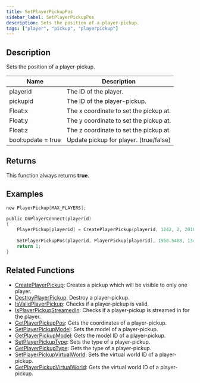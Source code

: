 ```yaml
---
title: SetPlayerPickupPos
sidebar_label: SetPlayerPickupPos
description: Sets the position of a player-pickup.
tags: ["player", "pickup", "playerpickup"]
---
```


<VersionWarn version='omp v1.1.0.2612' />

## Description

Sets the position of a player-pickup.

| Name               | Description                            |
|--------------------|----------------------------------------|
| playerid           | The ID of the player.                  |
| pickupid           | The ID of the player-pickup.           |
| Float:x            | The x coordinate to set the pickup at. |
| Float:y            | The y coordinate to set the pickup at. |
| Float:z            | The z coordinate to set the pickup at. |
| bool:update = true | Update pickup for player. (true/false) |

## Returns

This function always returns **true**.

## Examples

```c
new PlayerPickup[MAX_PLAYERS];

public OnPlayerConnect(playerid)
{
    PlayerPickup[playerid] = CreatePlayerPickup(playerid, 1242, 2, 2010.0979, 1222.0642, 10.8206, -1);
    
    SetPlayerPickupPos(playerid, PlayerPickup[playerid], 1958.5488, 1344.9137, 15.3613);
    return 1;
}
```

## Related Functions

- [CreatePlayerPickup](CreatePlayerPickup): Creates a pickup which will be visible to only one player.
- [DestroyPlayerPickup](DestroyPlayerPickup): Destroy a player-pickup.
- [IsValidPlayerPickup](IsValidPlayerPickup): Checks if a player-pickup is valid.
- [IsPlayerPickupStreamedIn](IsPlayerPickupStreamedIn): Checks if a player-pickup is streamed in for the player.
- [GetPlayerPickupPos](GetPlayerPickupPos): Gets the coordinates of a player-pickup.
- [SetPlayerPickupModel](SetPlayerPickupModel): Sets the model of a player-pickup.
- [GetPlayerPickupModel](GetPlayerPickupModel): Gets the model ID of a player-pickup.
- [SetPlayerPickupType](SetPlayerPickupType): Sets the type of a player-pickup.
- [GetPlayerPickupType](GetPlayerPickupType): Gets the type of a player-pickup.
- [SetPlayerPickupVirtualWorld](SetPlayerPickupVirtualWorld): Sets the virtual world ID of a player-pickup.
- [GetPlayerPickupVirtualWorld](GetPlayerPickupVirtualWorld): Gets the virtual world ID of a player-pickup.
